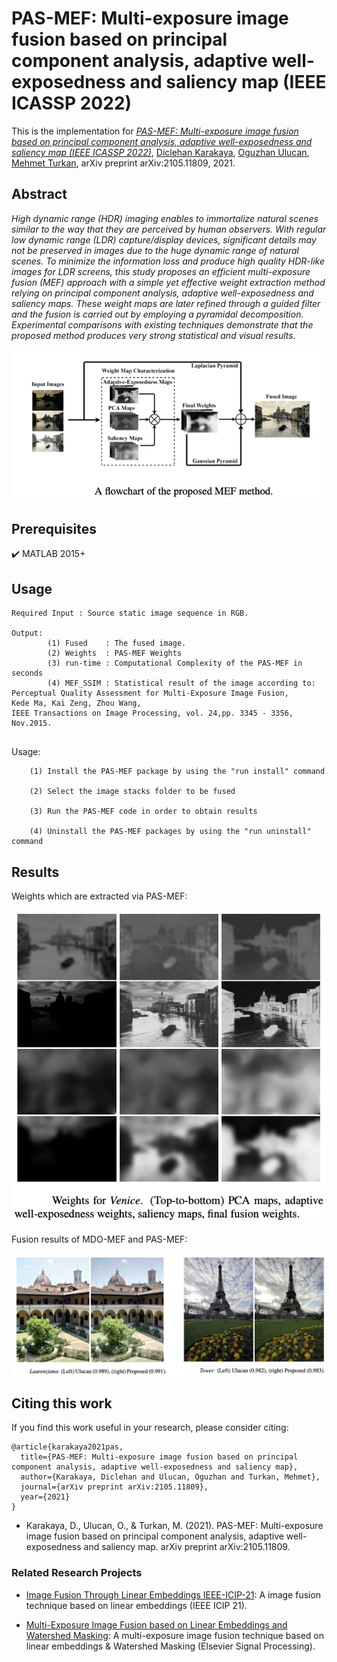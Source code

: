 # PAS-MEF: Multi-exposure image fusion based on principal component analysis, adaptive well-exposedness and saliency map (IEEE ICASSP 2022)

This is the implementation for *[PAS-MEF: Multi-exposure image fusion based on principal component analysis, adaptive well-exposedness and saliency map (IEEE ICASSP 2022)](https://arxiv.org/abs/2105.11809)*, [Diclehan Karakaya](https://www.researchgate.net/profile/Diclehan_Karakaya), [Oguzhan Ulucan](https://www.researchgate.net/profile/Oguzhan_Ulucan),  [Mehmet Turkan](http://homes.ieu.edu.tr/mehmetturkan/), arXiv preprint arXiv:2105.11809, 2021.


## Abstract 

*High dynamic range (HDR) imaging enables to immortalize natural scenes similar to the way that they are perceived by human observers. With regular low dynamic range (LDR) capture/display devices, significant details may not be preserved in images due to the huge dynamic range of natural scenes. To minimize the information loss and produce high quality HDR-like images for LDR screens, this study proposes an efficient multi-exposure fusion (MEF) approach with a simple yet effective weight extraction method relying on principal component analysis, adaptive well-exposedness and saliency maps. These weight maps are later refined through a guided filter and the fusion is carried out by employing a pyramidal decomposition. Experimental comparisons with existing techniques demonstrate that the proposed method produces very strong statistical and visual results.*


<img src="https://github.com/OguzhanUlucan/PAS-MEF/blob/main/figure/block.png">


##  Prerequisites

:heavy_check_mark: MATLAB 2015+


## Usage

```
Required Input : Source static image sequence in RGB.

Output:    
        (1) Fused    : The fused image.
        (2) Weights  : PAS-MEF Weights
        (3) run-time : Computational Complexity of the PAS-MEF in seconds
        (4) MEF_SSIM : Statistical result of the image according to:
Perceptual Quality Assessment for Multi-Exposure Image Fusion, 
Kede Ma, Kai Zeng, Zhou Wang, 
IEEE Transactions on Image Processing, vol. 24,pp. 3345 - 3356, Nov.2015.
 
```
 
  Usage:
  
        (1) Install the PAS-MEF package by using the "run install" command
        
        (2) Select the image stacks folder to be fused
        
        (3) Run the PAS-MEF code in order to obtain results
        
        (4) Uninstall the PAS-MEF packages by using the "run uninstall" command


## Results

Weights which are extracted via PAS-MEF:

<img src="https://github.com/OguzhanUlucan/PAS-MEF/blob/main/figure/weights.png">


Fusion results of MDO-MEF and PAS-MEF:

<img src="https://github.com/OguzhanUlucan/PAS-MEF/blob/main/figure/res1.png">




## Citing this work

If you find this work useful in your research, please consider citing:

```
@article{karakaya2021pas,
  title={PAS-MEF: Multi-exposure image fusion based on principal component analysis, adaptive well-exposedness and saliency map},
  author={Karakaya, Diclehan and Ulucan, Oguzhan and Turkan, Mehmet},
  journal={arXiv preprint arXiv:2105.11809},
  year={2021}
}

```

*   Karakaya, D., Ulucan, O., & Turkan, M. (2021). PAS-MEF: Multi-exposure image fusion based on principal component analysis, adaptive well-exposedness and saliency map. arXiv preprint arXiv:2105.11809.

### Related Research Projects

- [Image Fusion Through Linear Embeddings IEEE-ICIP-21](https://github.com/OguzhanUlucan/Image-Fusion-Through-Linear-Embeddings-IEEE-ICIP-21): A image fusion technique based on linear embeddings (IEEE ICIP 21).


- [Multi-Exposure Image Fusion based on Linear Embeddings and Watershed Masking](https://github.com/DiclehanOguzhan/MDO_MEF): A multi-exposure image fusion technique based on linear embeddings & Watershed Masking (Elsevier Signal Processing).
